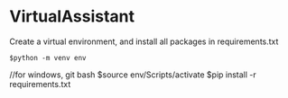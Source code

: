 # VirtualAssistant

Create a virtual environment, and install all packages in requirements.txt

    $python -m venv env

 //for windows, git bash
    $source env/Scripts/activate
    $pip install -r requirements.txt

